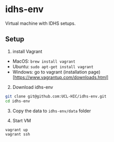 # idhs-env
Virtual machine with IDHS setups. 

## Setup
1. install Vagrant
* MacOS: `brew install vagrant`
* Ubuntu: `sudo apt-get install vagrant`
* Windows: go to vagrant (installation page)[https://www.vagrantup.com/downloads.html]

2. Download idhs-env
```bash
git clone git@github.com:UCL-HIC/idhs-env.git
cd idhs-env
```

3. Copy the data to `idhs-env/data` folder

4. Start VM
```bash
vagrant up
vagrant ssh
```
